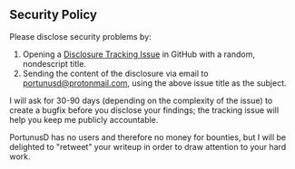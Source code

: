 ## Security Policy

Please disclose security problems by:

1. Opening a [Disclosure Tracking Issue][1] in GitHub with a random, nondescript
   title.
1. Sending the content of the disclosure via email to
   portunusd@protonmail.com, using the above issue title as the subject.

I will ask for 30-90 days (depending on the complexity of the issue) to create a
bugfix before you disclose your findings; the tracking issue will help you keep
me publicly accountable.

PortunusD has no users and therefore no money for bounties, but I will be
delighted to "retweet" your writeup in order to draw attention to your hard
work.

[1]: https://github.com/robertdfrench/portunus/issues/new/choose
